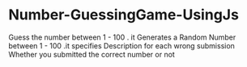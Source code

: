 # Number-GuessingGame-UsingJs
Guess the number between 1 - 100 . it Generates a Random Number between 1 - 100 .it specifies Description for each wrong submission Whether you submitted the correct number or not
